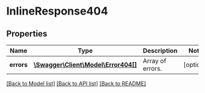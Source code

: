 # InlineResponse404

## Properties
Name | Type | Description | Notes
------------ | ------------- | ------------- | -------------
**errors** | [**\Swagger\Client\Model\Error404[]**](Error404.md) | Array of errors. | [optional] 

[[Back to Model list]](../../README.md#documentation-for-models) [[Back to API list]](../../README.md#documentation-for-api-endpoints) [[Back to README]](../../README.md)

